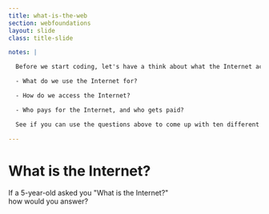 ```yaml
---
title: what-is-the-web
section: webfoundations
layout: slide
class: title-slide

notes: |

  Before we start coding, let's have a think about what the Internet actually is.

  - What do we use the Internet for?

  - How do we access the Internet?

  - Who pays for the Internet, and who gets paid?

  See if you can use the questions above to come up with ten different words or sentences which might help us define what the Internet is.

---
```


# What is the Internet?

If a 5-year-old asked you "What is the Internet?" <br>
how would you answer?
